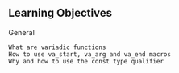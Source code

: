 Learning Objectives
---
General

    What are variadic functions
    How to use va_start, va_arg and va_end macros
    Why and how to use the const type qualifier

